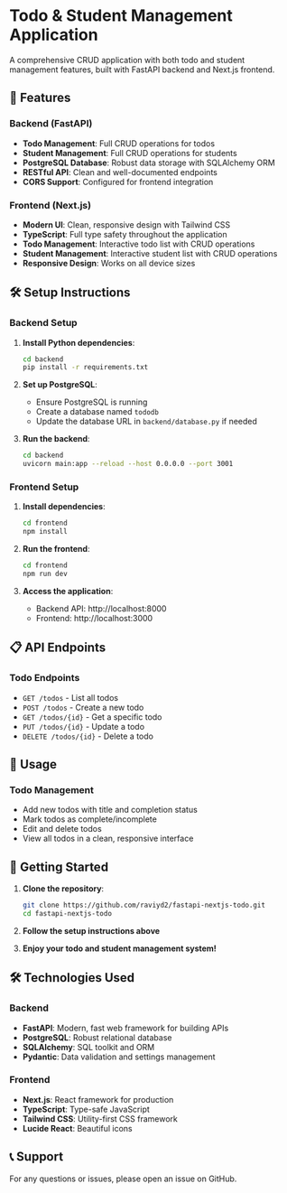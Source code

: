 # Todo & Student Management Application

A comprehensive CRUD application with both todo and student management features, built with FastAPI backend and Next.js frontend.

## 🚀 Features

### Backend (FastAPI)
- **Todo Management**: Full CRUD operations for todos
- **Student Management**: Full CRUD operations for students
- **PostgreSQL Database**: Robust data storage with SQLAlchemy ORM
- **RESTful API**: Clean and well-documented endpoints
- **CORS Support**: Configured for frontend integration

### Frontend (Next.js)
- **Modern UI**: Clean, responsive design with Tailwind CSS
- **TypeScript**: Full type safety throughout the application
- **Todo Management**: Interactive todo list with CRUD operations
- **Student Management**: Interactive student list with CRUD operations
- **Responsive Design**: Works on all device sizes

## 🛠️ Setup Instructions

### Backend Setup

1. **Install Python dependencies**:
   ```bash
   cd backend
   pip install -r requirements.txt
   ```

2. **Set up PostgreSQL**:
   - Ensure PostgreSQL is running
   - Create a database named `tododb`
   - Update the database URL in `backend/database.py` if needed

3. **Run the backend**:
   ```bash
   cd backend
   uvicorn main:app --reload --host 0.0.0.0 --port 3001
   ```

### Frontend Setup

1. **Install dependencies**:
   ```bash
   cd frontend
   npm install
   ```

2. **Run the frontend**:
   ```bash
   cd frontend
   npm run dev
   ```

3. **Access the application**:
   - Backend API: http://localhost:8000
   - Frontend: http://localhost:3000

## 📋 API Endpoints

### Todo Endpoints
- `GET /todos` - List all todos
- `POST /todos` - Create a new todo
- `GET /todos/{id}` - Get a specific todo
- `PUT /todos/{id}` - Update a todo
- `DELETE /todos/{id}` - Delete a todo

## 📝 Usage

### Todo Management
- Add new todos with title and completion status
- Mark todos as complete/incomplete
- Edit and delete todos
- View all todos in a clean, responsive interface

## 🚀 Getting Started

1. **Clone the repository**:
   ```bash
   git clone https://github.com/raviyd2/fastapi-nextjs-todo.git
   cd fastapi-nextjs-todo
   ```

2. **Follow the setup instructions above**

3. **Enjoy your todo and student management system!**

## 🛠️ Technologies Used

### Backend
- **FastAPI**: Modern, fast web framework for building APIs
- **PostgreSQL**: Robust relational database
- **SQLAlchemy**: SQL toolkit and ORM
- **Pydantic**: Data validation and settings management

### Frontend
- **Next.js**: React framework for production
- **TypeScript**: Type-safe JavaScript
- **Tailwind CSS**: Utility-first CSS framework
- **Lucide React**: Beautiful icons

## 📞 Support

For any questions or issues, please open an issue on GitHub.
